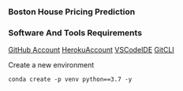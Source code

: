 ### Boston House Pricing Prediction

### Software And Tools Requirements

[GitHub Account](https://github.com)
[HerokuAccount](https://heroku.com)
[VSCodeIDE](https://code.visualstudio.com)
[GitCLI](https://git-scm.com/book/en/v2/Getting-Started-The-Command-Line)

Create a new environment

```
conda create -p venv python==3.7 -y
```